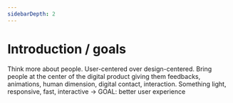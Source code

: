 ```yaml
---
sidebarDepth: 2
---
```


# Introduction / goals

Think more about people. User-centered over design-centered. Bring people at the center of the digital product giving them feedbacks, animations, human dimension, digital contact, interaction.
Something light, responsive, fast, interactive → GOAL: better user experience